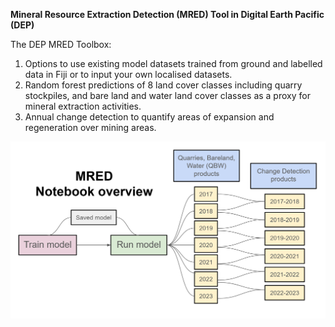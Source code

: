 **Mineral Resource Extraction Detection (MRED) Tool in Digital Earth Pacific (DEP)**

The DEP MRED Toolbox:

1. Options to use existing model datasets trained from ground and labelled data in Fiji or to input your own localised datasets. 
2. Random forest predictions of 8 land cover classes including quarry stockpiles, and bare land and water land cover classes as a proxy for mineral extraction activities.
3. Annual change detection to quantify areas of expansion and regeneration over mining areas.  

![MRED](https://github.com/digitalearthpacific/mineral-resource-detection/blob/main/MRED_overview.PNG?raw=true "Mineral Resource Extraction Detection (MRED) Tool in Digital Earth Pacific")
